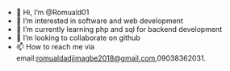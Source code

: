- 👋 Hi, I’m @Romuald01
- 👀 I’m interested in software and web development
- 🌱 I’m currently learning php and sql for backend development
- 💞️ I’m looking to collaborate on github
- 📫 How to reach me via email:romualdadjimagbe2018@gmail.com,09038362031.

<!---
Romuald01/Romuald01 is a ✨ special ✨ repository because its `README.md` (this file) appears on your GitHub profile.
You can click the Preview link to take a look at your changes.
--->

